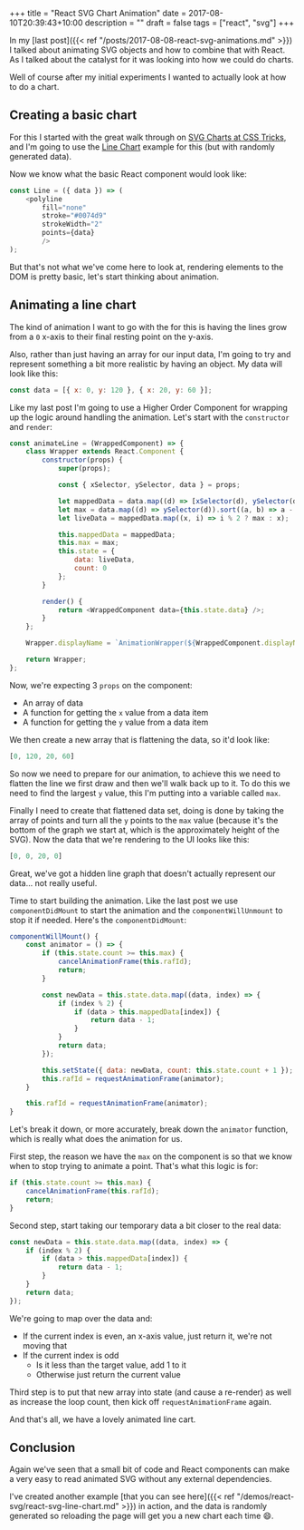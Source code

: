 +++
title = "React SVG Chart Animation"
date = 2017-08-10T20:39:43+10:00
description = ""
draft = false
tags = ["react", "svg"]
+++

In my [last post]({{< ref "/posts/2017-08-08-react-svg-animations.md" >}}) I talked about animating SVG objects and how to combine that with React. As I talked about the catalyst for it was looking into how we could do charts.

Well of course after my initial experiments I wanted to actually look at how to do a chart.

## Creating a basic chart

For this I started with the great walk through on [SVG Charts at CSS Tricks](https://css-tricks.com/how-to-make-charts-with-svg/), and I'm going to use the [Line Chart](https://css-tricks.com/how-to-make-charts-with-svg/#article-header-id-5) example for this (but with randomly generated data).

Now we know what the basic React component would look like:

```js
const Line = ({ data }) => (
    <polyline
        fill="none"
        stroke="#0074d9"
        strokeWidth="2"
        points={data}
        />
);
```

But that's not what we've come here to look at, rendering elements to the DOM is pretty basic, let's start thinking about animation.

## Animating a line chart

The kind of animation I want to go with the for this is having the lines grow from a `0` x-axis to their final resting point on the y-axis.

Also, rather than just having an array for our input data, I'm going to try and represent something a bit more realistic by having an object. My data will look like this:

```js
const data = [{ x: 0, y: 120 }, { x: 20, y: 60 }];
```

Like my last post I'm going to use a Higher Order Component for wrapping up the logic around handling the animation. Let's start with the `constructor` and `render`:

```js
const animateLine = (WrappedComponent) => {
    class Wrapper extends React.Component {
        constructor(props) {
            super(props);

            const { xSelector, ySelector, data } = props;

            let mappedData = data.map((d) => [xSelector(d), ySelector(d)]).reduce((arr, curr) => arr.concat(curr), []);
            let max = data.map((d) => ySelector(d)).sort((a, b) => a - b).reverse()[0];
            let liveData = mappedData.map((x, i) => i % 2 ? max : x);

            this.mappedData = mappedData;
            this.max = max;
            this.state = {
                data: liveData,
                count: 0
            };
        }

        render() {
            return <WrappedComponent data={this.state.data} />;
        }
    };

    Wrapper.displayName = `AnimationWrapper(${WrappedComponent.displayName | WrappedComponent.name | 'Component'})`;

    return Wrapper;
};
```

Now, we're expecting 3 `props` on the component:

- An array of data
- A function for getting the `x` value from a data item
- A function for getting the `y` value from a data item

We then create a new array that is flattening the data, so it'd look like:

```js
[0, 120, 20, 60]
```

So now we need to prepare for our animation, to achieve this we need to flatten the line we first draw and then we'll walk back up to it. To do this we need to find the largest `y` value, this I'm putting into a variable called `max`.

Finally I need to create that flattened data set, doing is done by taking the array of points and turn all the `y` points to the `max` value (because it's the bottom of the graph we start at, which is the approximately height of the SVG). Now the data that we're rendering to the UI looks like this:

```js
[0, 0, 20, 0]
```

Great, we've got a hidden line graph that doesn't actually represent our data... not really useful.

Time to start building the animation. Like the last post we use `componentDidMount` to start the animation and the `componentWillUnmount` to stop it if needed. Here's the `componentDidMount`:

```js
componentWillMount() {
    const animator = () => {
        if (this.state.count >= this.max) {
            cancelAnimationFrame(this.rafId);
            return;
        }

        const newData = this.state.data.map((data, index) => {
            if (index % 2) {
                if (data > this.mappedData[index]) {
                    return data - 1;
                }
            }
            return data;
        });

        this.setState({ data: newData, count: this.state.count + 1 });
        this.rafId = requestAnimationFrame(animator);
    }

    this.rafId = requestAnimationFrame(animator);
}
```

Let's break it down, or more accurately, break down the `animator` function, which is really what does the animation for us.

First step, the reason we have the `max` on the component is so that we know when to stop trying to animate a point. That's what this logic is for:

```js
if (this.state.count >= this.max) {
    cancelAnimationFrame(this.rafId);
    return;
}
```

Second step, start taking our temporary data a bit closer to the real data:

```js
const newData = this.state.data.map((data, index) => {
    if (index % 2) {
        if (data > this.mappedData[index]) {
            return data - 1;
        }
    }
    return data;
});
```

We're going to map over the data and:

- If the current index is even, an x-axis value, just return it, we're not moving that
- If the current index is odd
  - Is it less than the target value, add 1 to it
  - Otherwise just return the current value

Third step is to put that new array into state (and cause a re-render) as well as increase the loop count, then kick off `requestAnimationFrame` again.

And that's all, we have a lovely animated line cart.

## Conclusion

Again we've seen that a small bit of code and React components can make a very easy to read animated SVG without any external dependencies.

I've created another example [that you can see here]({{< ref "/demos/react-svg/react-svg-line-chart.md" >}}) in action, and the data is randomly generated so reloading the page will get you a new chart each time :smile:.